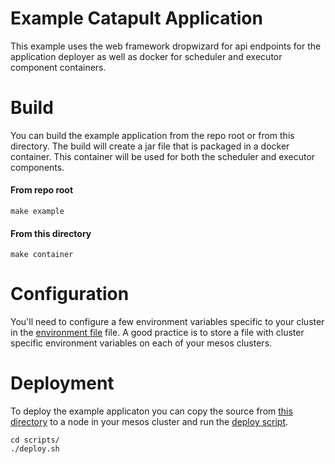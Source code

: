 # Example Catapult Application
This example uses the web framework dropwizard for api endpoints for the application deployer as well as docker for scheduler and executor component containers.

# Build
You can build the example application from the repo root or from this directory. The build will create a jar file that is packaged in a docker container. This container will be used for both the scheduler and executor components. 

#### From repo root
```shell
make example
```

#### From this directory
```shell
make container
```

# Configuration
You'll need to configure a few environment variables specific to your cluster in the [environment file](./config/environment) file. A good practice is to store a file with cluster specific environment variables on each of your mesos clusters.

# Deployment
To deploy the example applicaton you can copy the source from [this directory](./) to a node in your mesos cluster and run the [deploy script](./scripts/deploy.sh).
```shell
cd scripts/
./deploy.sh
```
